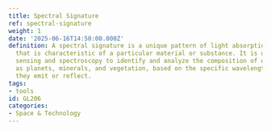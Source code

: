 ```yaml
---
title: Spectral Signature
ref: spectral-signature
weight: 1
date: '2025-06-16T14:50:00.000Z'
definition: A spectral signature is a unique pattern of light absorption and reflection
  that is characteristic of a particular material or substance. It is used in remote
  sensing and spectroscopy to identify and analyze the composition of objects, such
  as planets, minerals, and vegetation, based on the specific wavelengths of light
  they emit or reflect.
tags:
- tools
id: GL206
categories:
- Space & Technology
---
```


